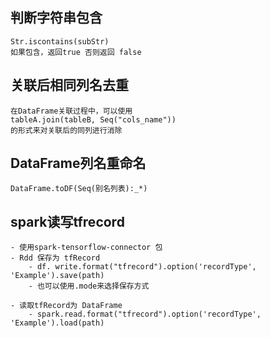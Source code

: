 ## 判断字符串包含
    Str.iscontains(subStr)
    如果包含，返回true 否则返回 false

## 关联后相同列名去重
    在DataFrame关联过程中，可以使用
    tableA.join(tableB, Seq("cols_name"))
    的形式来对关联后的同列进行消除

## DataFrame列名重命名
    DataFrame.toDF(Seq(别名列表):_*)

## spark读写tfrecord
    - 使用spark-tensorflow-connector 包
    - Rdd 保存为 tfRecord 
        - df. write.format("tfrecord").option('recordType', 'Example').save(path)
        - 也可以使用.mode来选择保存方式

    - 读取tfRecord为 DataFrame
        - spark.read.format("tfrecord").option('recordType', 'Example').load(path)
